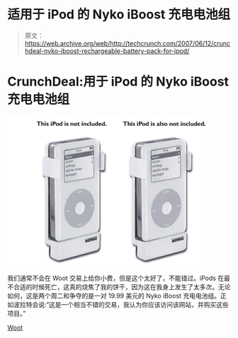 # 适用于 iPod 的 Nyko iBoost 充电电池组

> 原文：<https://web.archive.org/web/http://techcrunch.com/2007/06/12/crunchdeal-nyko-iboost-rechargeable-battery-pack-for-ipod/>

# CrunchDeal:用于 iPod 的 Nyko iBoost 充电电池组

![nyko_iboost_rechargable_battery_pack_for_ipod8be-standard.jpg](img/f2ac7f1c01e52014df6c195c42f1b120.png)

我们通常不会在 Woot 交易上给你小费，但是这个太好了，不能错过。iPods 在最不合适的时候死亡，这真的烧焦了我的饼干，因为这在我身上发生了太多次。无论如何，这是两个周二和争夺的是一对 19.99 美元的 Nyko iBoost 充电电池组。正如波拉特会说:“这是一个相当不错的交易，我认为你应该访问该网站，并购买这些项目。”

[Woot](https://web.archive.org/web/20130628192954/http://www.woot.com/)